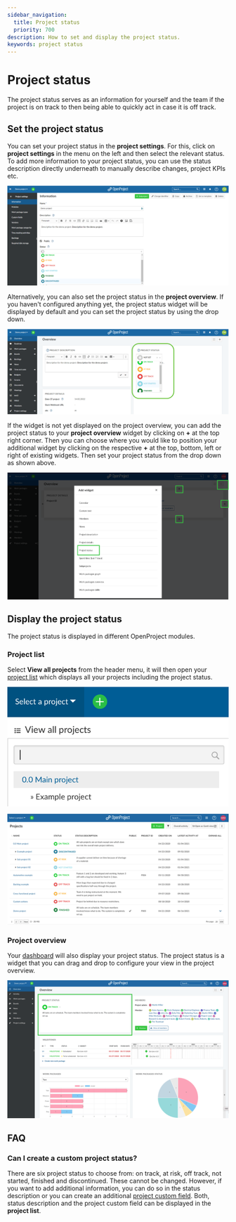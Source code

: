 ```yaml
---
sidebar_navigation:
  title: Project status
  priority: 700
description: How to set and display the project status.
keywords: project status
---
```

# Project status

The project status serves as an information for yourself and the team if the project is on track to then being able to quickly act in case it is off track.

## Set the project status

You can set your project status in the **project settings**. For this, click on **project settings** in the menu on the left and then select the relevant status. To add more information to your project status, you can use the status description directly underneath to manually describe changes, project KPIs etc.

![image-20220214095510158](image-20220214095510158.png)

Alternatively, you can also set the project status in the **project overview**. If you haven't configured anything yet, the project status widget will be displayed by default and you can set the project status by using the drop down.

![image-20220214100526694](image-20220214100526694.png)

If the widget is not yet displayed on the project overview, you can add the project status to your **project overview** widget by clicking on **+** at the top right corner. Then you can choose where you would like to position your additional widget by clicking on the respective **+** at the top, bottom, left or right of existing widgets. Then set your project status from the drop down as shown above.

![project-status-widget](project-status-widget.png)

## Display the project status

The project status is displayed in different OpenProject modules.

### Project list

Select **View all projects** from the header menu, it will then open your [project list](../../projects/project-lists/) which displays all your projects including the project status.

![View-all-projects](View-all-projects-4478986.png)

![image-20220214101311648](image-20220214101311648.png)

### Project overview

Your [dashboard](../../project-overview/) will also display your project status. The project status is a widget that you can drag and drop to configure your view in the project overview.

![Project-status-project-overview](Project-status-project-overview.png)

## FAQ

### Can I create a custom project status?

There are six project status to choose from: on track, at risk, off track, not started, finished and discontinued. These cannot be changed. However, if you want to add additional information, you can do so in the status description or you can create an additional [project custom field](../../../system-admin-guide/custom-fields/custom-fields-projects/). Both, status description and the project custom field can be displayed in the **project list**.
